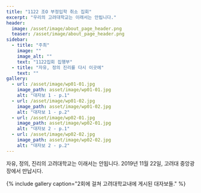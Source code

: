 ```yaml
---
title: "1122 조O 부정입학 취소 집회"
excerpt: "우리의 고려대학교는 이래서는 안됩니다."
header:
  image: /asset/image/about_page_header.png
  teaser: /asset/image/about_page_header.png
sidebar:
  - title: "주최"
    image: ""
    image_alt: ""
    text: "1122집회 집행부"
  - title: "자유, 정의 진리를 다시 이곳에"
    text: ""
gallery:
  - url: /asset/image/wp01-01.jpg
    image_path: asset/image/wp01-01.jpg
    alt: "대자보 1 - p.1"
  - url: /asset/image/wp01-02.jpg
    image_path: asset/image/wp01-02.jpg
    alt: "대자보 1 - p.2"
  - url: /asset/image/wp02-01.jpg
    image_path: asset/image/wp02-01.jpg
    alt: "대자보 2 - p.1"
  - url: /asset/image/wp02-02.jpg
    image_path: asset/image/wp02-02.jpg
    alt: "대자보 2 - p.2"
---
```



자유, 정의, 진리의 고려대학교는 이래서는 안됩니다.
2019년 11월 22일, 고려대 중앙광장에서 만납시다.

{% include gallery caption="2회에 걸쳐 고려대학교내에 게시된 대자보들." %}


